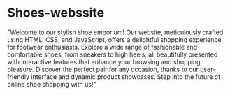 # Shoes-webssite
"Welcome to our stylish shoe emporium! Our website, meticulously crafted using HTML, CSS, and JavaScript, offers a delightful shopping experience for footwear enthusiasts. Explore a wide range of fashionable and comfortable shoes, from sneakers to high heels, all beautifully presented with interactive features that enhance your browsing and shopping pleasure. Discover the perfect pair for any occasion, thanks to our user-friendly interface and dynamic product showcases. Step into the future of online shoe shopping with us!"
